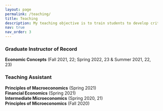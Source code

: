 ```yaml
---
layout: page
permalink: /teaching/
title: Teaching
description: My teaching objective is to train students to develop critical thinking and, in the process, to appreciate and build "economic thinking" skills. Beyond my experience as a teaching assistant across various economics courses, I also taught "Economic Concepts" for two years. This course, tailored for non-business majors, introduces students to key insights from economic theory and econometrics.
nav: true
nav_order: 3
---
```


### Graduate Instructor of Record 

**Economic Concepts** (Fall 2021, 22; Spring 2022, 23 & Summer 2021, 22, 23)

### Teaching Assistant 

**Principles of Macroeconomics** (Spring 2021)  
**Financial Economics** (Spring 2021)  
**Intermediate Microeconomics** (Spring 2020, 21)  
**Principles of Microeconomics** (Fall 2020)
